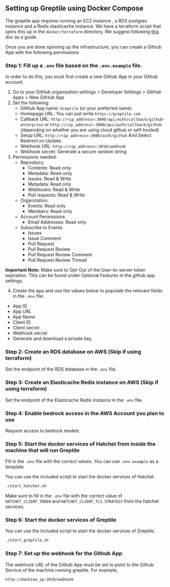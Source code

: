 ## Setting up Greptile using Docker Compose

The greptile app requires running an EC2 instance , a RDS postgres instance and a Redis elasticache instance. We have a terraform script that spins this up in the `docker/terraform` directory. We suggest following [this](https://github.com/greptileai/akupara/blob/main/docker/terraform/README-TF.md) doc as a guide. 

Once you are done spinning up the infrastructure, you can create a Github App with the following permissions 

### Step 1: Fill up a `.env` file based on the `.env.example` file. 
In order to do this, you must first create a new Github App in your Github account. 

1. Go to your GitHub organization settings > Developer Settings > GitHub Apps > New GitHub App
2. Set the following:
    - GitHub App name: `Greptile` (or your preferred name)
    - Homepage URL: You can just write `https://greptile.com`
    - Callback URL: `http://<ip_address>:3000/api/auth/callback/github-enterprise` or `http://<ip_address>:3000/api/auth/callback/github` (depending on whether you are using cloud github or self-hosted)
    - Setup URL: `http://<ip_address>:3000/auth/github` And Select Redirect on Update.
    - Webhook URL: `http://<ip_address>:3010/webhook`
    - Webhook secret: Generate a secure random string
3. Permissions needed:
    - Repository:
      - Contents: Read-only
      - Metadata: Read-only
      - Issues: Read & Write
      - Metadata: Read only
      - Webhooks: Read & Write
      - Pull requests: Read & Write
    - Organization:
      - Events: Read only    
      - Members: Read-only
    - Account Permissions
      - Email Addresses: Read only
    - Subscribe to Events
      - Issues
      - Issue Comment
      - Pull Request
      - Pull Request Review
      - Pull Request Review Comment
      - Pull Request Review Thread
     
**Important Note:** Make sure to Opt-Out of the User-to-server token expiration. This can be found under Optional Features in the github app settings.

4. Create the app and use the values below to populate the relevant fields in the `.env` file:
  - App ID 
  - App URL 
  - App Name 
  - Client ID
  - Client secret
  - Webhook secret
  - Generate and download a private key.


### Step 2: Create an RDS database on AWS (Skip if using terraform)
Set the endpoint of the RDS database in the `.env` file.

### Step 3: Create an Elasticache Redis instance on AWS (Skip if using terraform)
Set the endpoint of the Elasticache Redis instance in the `.env` file.

### Step 4: Enable bedrock access in the AWS Account you plan to use
Request access to bedrock models

### Step 5: Start the docker services of Hatchet from inside the machine that will run Greptile
Fill in the `.env` file with the correct values. You can use `.env.example` as a template.

You can use the included script to start the docker services of Hatchet.
```sh
./start_hatchet.sh
```
Make sure to fill in the `.env` file with the correct value of `HATCHET_CLIENT_TOKEN` and `HATCHET_CLIENT_TLS_STRATEGY` from the hatchet services.

### Step 6: Start the docker services of Greptile
You can use the included script to start the docker services of Greptile.
```sh
./start_greptile.sh
```

### Step 7: Set up the webhook for the Github App
The webhook URL of the Github App must be set to point to the Github Service of the machine running greptile. 
For example, 
```sh
http://machine_ip:3010/webhook
```
